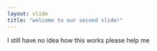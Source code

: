 ```yaml
--- 
layout: slide
title: "welcome to our second slide!" 
--- 
```

I still have no idea how this works 
please help me 
